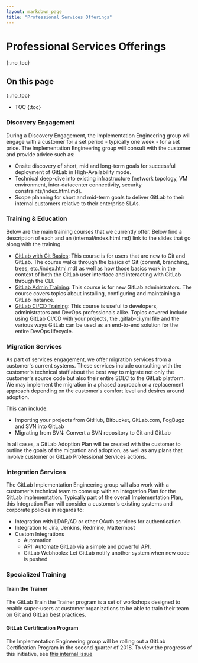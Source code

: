 ```yaml
---
layout: markdown_page
title: "Professional Services Offerings"
---
```

# Professional Services Offerings
{:.no_toc}

## On this page
{:.no_toc}

- TOC
{:toc}

### Discovery Engagement

During a Discovery Engagement, the Implementation Engineering group will engage with a customer for a set period - typically one week - for a set price.  The Implementation Engineering group will consult with the customer and provide advice such as:

* Onsite discovery of short, mid and long-term goals for successful deployment of GitLab in High-Availability mode.
* Technical deep-dive into existing infrastructure (network topology, VM environment, inter-datacenter connectivity, security constraints/index.html.md).
* Scope planning for short and mid-term goals to deliver GitLab to their internal customers relative to their enterprise SLAs.

### Training & Education

Below are the main training courses that we currently offer.  Below find a description of each and an (internal/index.html.md) link to the slides that go along with the training.

* [GitLab with Git Basics](https://docs.google.com/presentation/d/1R_G9YPM3aS-3lUdAm4hu9jfP7xLYjqm5zzgh7AYPyw8/edit/index.html.md): This course is for users that are new to Git and GitLab.  The course walks through the basics of Git (commit, branching, trees, etc./index.html.md) as well as how those basics work in the context of both the GitLab user interface and interacting with GitLab through the CLI.
* [GitLab Admin Training](https://docs.google.com/presentation/d/1EKOEcQ_8qE0rQADmbzBKVoeMm7eEivkb_S_2rq4TCAU/edit/index.html.md): This course is for new GitLab administrators.  The course covers topics about installing, configuring and maintaining a GitLab instance.
* [GitLab CI/CD Training](https://docs.google.com/presentation/d/1kx9P3n5AOKSXM9x1TWMOsjm7wVfrn12bZOLlJsYkvxo/edit/index.html.md): This course is useful to developers, administrators and DevOps professionals alike.  Topics covered include using GitLab CI/CD with your projects, the .gitlab-ci.yml file and the various ways GitLab can be used as an end-to-end solution for the entire DevOps lifecycle.

### Migration Services

As part of services engagement, we offer migration services from a customer's current systems.  These services include consulting with the customer's technical staff about the best way to migrate not only the customer's source code but also their entire SDLC to the GitLab platform.  We may implement the migration in a phased approach or a replacement approach depending on the customer's comfort level and desires around adoption.

This can include:
* Importing your projects from GitHub, Bitbucket, GitLab.com, FogBugz and SVN into GitLab
* Migrating from SVN: Convert a SVN repository to Git and GitLab

In all cases, a GitLab Adoption Plan will be created with the customer to outline the goals of the migration and adoption, as well as any plans that involve customer or GitLab Professional Services actions.

### Integration Services

The GitLab Implementation Engineering group will also work with a customer's technical team to come up with an Integration Plan for the GitLab implementation.  Typically part of the overall Implementation Plan, this Integration Plan will consider a customer's existing systems and corporate policies in regards to:

* Integration with LDAP/AD or other OAuth services for authentication
* Integration to Jira, Jenkins, Redmine, Mattermost
* Custom Integrations
   - Automation
   - API: Automate GitLab via a simple and powerful API.
   - GitLab Webhooks: Let GitLab notify another system when new code is pushed

### Specialized Training

#### Train the Trainer

The GitLab Train the Trainer program is a set of workshops designed to enable super-users at customer organizations to be able to train their team on Git and GitLab best practices.

#### GitLab Certification Program

The Implementation Engineering group will be rolling out a GitLab Certification Program in the second quarter of 2018.  To view the progress of this initiative, see [this internal issue](https://gitlab.com/gitlab-com/customer-success/professional-services/issues/46/index.html.md)